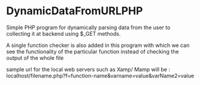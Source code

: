 # DynamicDataFromURLPHP

Simple PHP program for dynamically parsing data from the user to collecting it at backend using $_GET methods.

A single function checker is also added in this program with which we can see the functionality of the particular function instead of
checking the output of  the whole file 

sample url for the local web servers such as Xamp/ Mamp will be : localhost/filename.php?f=function-name&varname=value&varName2=value

